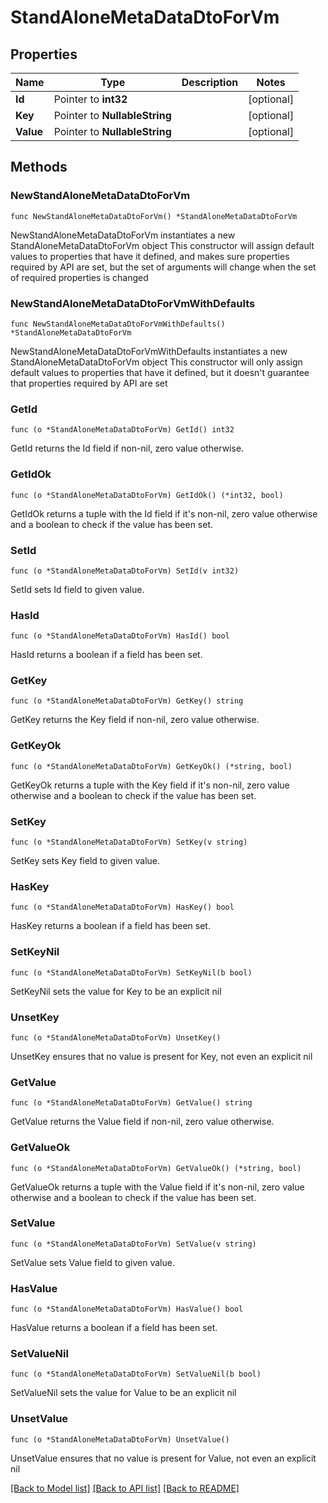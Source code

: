 # StandAloneMetaDataDtoForVm

## Properties

Name | Type | Description | Notes
------------ | ------------- | ------------- | -------------
**Id** | Pointer to **int32** |  | [optional] 
**Key** | Pointer to **NullableString** |  | [optional] 
**Value** | Pointer to **NullableString** |  | [optional] 

## Methods

### NewStandAloneMetaDataDtoForVm

`func NewStandAloneMetaDataDtoForVm() *StandAloneMetaDataDtoForVm`

NewStandAloneMetaDataDtoForVm instantiates a new StandAloneMetaDataDtoForVm object
This constructor will assign default values to properties that have it defined,
and makes sure properties required by API are set, but the set of arguments
will change when the set of required properties is changed

### NewStandAloneMetaDataDtoForVmWithDefaults

`func NewStandAloneMetaDataDtoForVmWithDefaults() *StandAloneMetaDataDtoForVm`

NewStandAloneMetaDataDtoForVmWithDefaults instantiates a new StandAloneMetaDataDtoForVm object
This constructor will only assign default values to properties that have it defined,
but it doesn't guarantee that properties required by API are set

### GetId

`func (o *StandAloneMetaDataDtoForVm) GetId() int32`

GetId returns the Id field if non-nil, zero value otherwise.

### GetIdOk

`func (o *StandAloneMetaDataDtoForVm) GetIdOk() (*int32, bool)`

GetIdOk returns a tuple with the Id field if it's non-nil, zero value otherwise
and a boolean to check if the value has been set.

### SetId

`func (o *StandAloneMetaDataDtoForVm) SetId(v int32)`

SetId sets Id field to given value.

### HasId

`func (o *StandAloneMetaDataDtoForVm) HasId() bool`

HasId returns a boolean if a field has been set.

### GetKey

`func (o *StandAloneMetaDataDtoForVm) GetKey() string`

GetKey returns the Key field if non-nil, zero value otherwise.

### GetKeyOk

`func (o *StandAloneMetaDataDtoForVm) GetKeyOk() (*string, bool)`

GetKeyOk returns a tuple with the Key field if it's non-nil, zero value otherwise
and a boolean to check if the value has been set.

### SetKey

`func (o *StandAloneMetaDataDtoForVm) SetKey(v string)`

SetKey sets Key field to given value.

### HasKey

`func (o *StandAloneMetaDataDtoForVm) HasKey() bool`

HasKey returns a boolean if a field has been set.

### SetKeyNil

`func (o *StandAloneMetaDataDtoForVm) SetKeyNil(b bool)`

 SetKeyNil sets the value for Key to be an explicit nil

### UnsetKey
`func (o *StandAloneMetaDataDtoForVm) UnsetKey()`

UnsetKey ensures that no value is present for Key, not even an explicit nil
### GetValue

`func (o *StandAloneMetaDataDtoForVm) GetValue() string`

GetValue returns the Value field if non-nil, zero value otherwise.

### GetValueOk

`func (o *StandAloneMetaDataDtoForVm) GetValueOk() (*string, bool)`

GetValueOk returns a tuple with the Value field if it's non-nil, zero value otherwise
and a boolean to check if the value has been set.

### SetValue

`func (o *StandAloneMetaDataDtoForVm) SetValue(v string)`

SetValue sets Value field to given value.

### HasValue

`func (o *StandAloneMetaDataDtoForVm) HasValue() bool`

HasValue returns a boolean if a field has been set.

### SetValueNil

`func (o *StandAloneMetaDataDtoForVm) SetValueNil(b bool)`

 SetValueNil sets the value for Value to be an explicit nil

### UnsetValue
`func (o *StandAloneMetaDataDtoForVm) UnsetValue()`

UnsetValue ensures that no value is present for Value, not even an explicit nil

[[Back to Model list]](../README.md#documentation-for-models) [[Back to API list]](../README.md#documentation-for-api-endpoints) [[Back to README]](../README.md)


